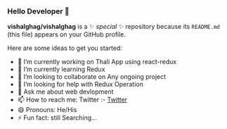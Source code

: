 ### Hello Developer 👋


**vishalghag/vishalghag** is a ✨ _special_ ✨ repository because its `README.md` (this file) appears on your GitHub profile.

Here are some ideas to get you started:

- 🔭 I’m currently working on Thali App using react-redux 
- 🌱 I’m currently learning Redux
- 👯 I’m looking to collaborate on Any ongoing project
- 🤔 I’m looking for help with Redux Operation
- 💬 Ask me about web devlopment
- 📫 How to reach me: Twitter :- <a href="https://twitter.com/VishalVijayGhag">Twitter</a>
- 😄 Pronouns: He/His
- ⚡ Fun fact: still Searching...
